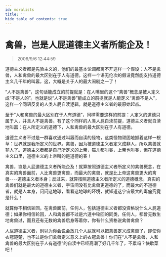 ```yaml
---
id: moralists
title: ''
hide_table_of_contents: true
---
```


# 禽兽，岂是人屁道德主义者所能企及！

> 2006/9/6 12:44:59

道德主义者都是先验主义的，他们的最基本论调都离不开这样一个假设：人不是禽兽，人和禽兽的最大区别在于人有道德。这样一个语无伦次的假设竟然能支持道德主义几千年的叫嚣，这，大概是关于人的最大闹剧之一了！
 
“人不是禽兽”，这句话能成立的前提就是：在人嘴里的这个“禽兽”概念是被人定义成“不是人的”。也就是说“人不是禽兽”能成立的前提就是人能定义“禽兽不是人”，这样一个同语反复的人类人屁自渎逻辑，就是道德主义者的最原始起点。
 
至于“人和禽兽的最大区别在于人有道德”，同样需要这样的前提：人定义的道德只属于人，并且人不是禽兽。有了这个同样的人类人屁自渎前提，道德主义者就自渎地叫嚣：在人所定义的道德下，人和禽兽的最大区别在于人有道德。
 
道德主义者不过是一群喜欢通过叫嚣而自渎的怪物，这类怪物顽固地抓着这样一根草：世界就是我所定义的世界。禽兽，因为被道德主义者定义成非人，所以禽兽就非人了。道德主义者都是自己所定义的上帝，猫儿都叫春，上帝也叫春，但在道德主义口里，道德主义的上帝叫的是道德的春！
 
禽兽，岂是人屁道德主义者所能企及！就算按照道德主义者所定义的禽兽概念，在真实的禽兽面前，人比禽兽更禽兽，而最大的禽兽，就是比上帝这禽兽更大的禽兽----道德主义者本身；反过来，就算按照道德主义者所定义的道德概念，真实的禽兽们就是最大的道德主义者，宇宙间没有比禽兽更道德的了，而最大的不道德者，就是人本身，问问这地球，看看这地球的环境，就知道这宇宙最大的毒瘤究竟是什么！
 
就算你不相信轮回，在禽兽面前，任何人，包括道德主义者都没资格说什么人屁道德；如果你相信轮回，人和禽兽都不过是六道中轮回的同类，任何人，都曾无数生地禽兽过，而且还有无数的禽兽后身等着你，你有什么资格说禽兽禽兽？
 
人屁道德主义者，别以为你会说会放几个人屁就可以把禽兽定义成禽兽了，即使你衣冠楚楚，也不过是你们禽兽定义意义上的衣冠禽兽！你们在“人不是禽兽，人和禽兽的最大区别在于人有道德”的自渎中已经高潮了好几千年了，不累吗？快歇菜吧！